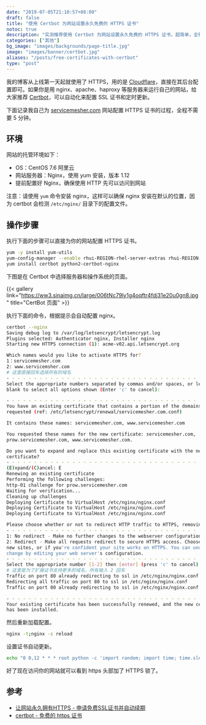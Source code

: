 ```yaml
---
date: "2019-07-05T21:10:57+08:00"
draft: false
title: "使用 Certbot 为网站设置永久免费的 HTTPS 证书"
notoc: true
description: "实测推荐使用 Certbot 为网站设置永久免费的 HTTPS 证书，超简单，全程不用五分钟！"
categories: ["其他"]
bg_image: "images/backgrounds/page-title.jpg"
image: "images/banner/certbot.jpg"
aliases: "/posts/free-certificates-with-certbot"
type: "post"
---
```


我的博客从上线第一天起就使用了 HTTPS，用的是 [Cloudflare](https://www.cloudflare.com/zh-cn/)，直接在其后台配置即可。如果你是用 nginx、apache、haproxy 等服务器来运行自己的网站，给大家推荐 [Certbot](https://certbot.eff.org/)，可以自动化来配置 SSL 证书和定时更新。

下面记录我自己为 [servicemesher.com](https://www.servicemesher.com) 网站配置 HTTPS 证书的过程，全程不需要 5 分钟。

## 环境

网站的托管环境如下：

- OS：CentOS 7.6 阿里云
- 网站服务器：Nginx，使用 yum 安装，版本 1.12
- 提前配置好 Nginx，确保使用 HTTP 先可以访问到网站

注意：请使用 `yum` 命令安装 nginx，这样可以确保 nginx 安装在默认的位置，因为 certbot 会检测 `/etc/nginx/` 目录下的配置文件。

## 操作步骤

执行下面的步骤可以直接为你的网站配置 HTTPS 证书。

```bash
yum -y install yum-utils
yum-config-manager --enable rhui-REGION-rhel-server-extras rhui-REGION-rhel-server-optional
yum install certbot python2-certbot-nginx
```
下图是在 Certbot 中选择服务器和操作系统的页面。

{{< gallery link="https://ww3.sinaimg.cn/large/006tNc79ly1g4oqftr4fdj31e20u0gn8.jpg" title="CertBot 页面" >}}

执行下面的命令，根据提示会自动配置 nginx。

```bash
certbot --nginx
Saving debug log to /var/log/letsencrypt/letsencrypt.log
Plugins selected: Authenticator nginx, Installer nginx
Starting new HTTPS connection (1): acme-v02.api.letsencrypt.org

Which names would you like to activate HTTPS for?
1：servicemesher.com
2: www.servicemsher.com
# 这里直接回车选择所有的域名
- - - - - - - - - - - - - - - - - - - - - - - - - - - - - - - - - - - - - - - -
Select the appropriate numbers separated by commas and/or spaces, or leave input
blank to select all options shown (Enter 'c' to cancel):

- - - - - - - - - - - - - - - - - - - - - - - - - - - - - - - - - - - - - - - -
You have an existing certificate that contains a portion of the domains you
requested (ref: /etc/letsencrypt/renewal/servicemesher.com.conf)

It contains these names: servicemesher.com, www.servicemesher.com

You requested these names for the new certificate: servicemesher.com,
prow.servicemesher.com, www.servicemesher.com.

Do you want to expand and replace this existing certificate with the new
certificate?
- - - - - - - - - - - - - - - - - - - - - - - - - - - - - - - - - - - - - - - -
(E)xpand/(C)ancel: E
Renewing an existing certificate
Performing the following challenges:
http-01 challenge for prow.servicemesher.com
Waiting for verification...
Cleaning up challenges
Deploying Certificate to VirtualHost /etc/nginx/nginx.conf
Deploying Certificate to VirtualHost /etc/nginx/nginx.conf
Deploying Certificate to VirtualHost /etc/nginx/nginx.conf

Please choose whether or not to redirect HTTP traffic to HTTPS, removing HTTP access.
- - - - - - - - - - - - - - - - - - - - - - - - - - - - - - - - - - - - - - - -
1: No redirect - Make no further changes to the webserver configuration.
2: Redirect - Make all requests redirect to secure HTTPS access. Choose this for
new sites, or if you're confident your site works on HTTPS. You can undo this
change by editing your web server's configuration.
- - - - - - - - - - - - - - - - - - - - - - - - - - - - - - - - - - - - - - - -
Select the appropriate number [1-2] then [enter] (press 'c' to cancel):
# 这里是为了扩展证书支持更多的域名，所有输入 2 回车
Traffic on port 80 already redirecting to ssl in /etc/nginx/nginx.conf
Redirecting all traffic on port 80 to ssl in /etc/nginx/nginx.conf
Traffic on port 80 already redirecting to ssl in /etc/nginx/nginx.conf

- - - - - - - - - - - - - - - - - - - - - - - - - - - - - - - - - - - - - - - -
Your existing certificate has been successfully renewed, and the new certificate
has been installed.
```

然后重新加载配置。

```bash
nginx -t;nginx -s reload
```

设置证书自动更新。

```bash
echo "0 0,12 * * * root python -c 'import random; import time; time.sleep(random.random() * 3600)' && certbot renew" | sudo tee -a /etc/crontab > /dev/null
```

好了现在访问你的网站就可以看到 https 头部加了 HTTPS 锁了。

## 参考

- [让网站永久拥有HTTPS - 申请免费SSL证书并自动续期](https://blog.csdn.net/xs18952904/article/details/79262646)
- [certbot - 免费的 https 证书](https://certbot.eff.org/lets-encrypt/centosrhel7-nginx)
